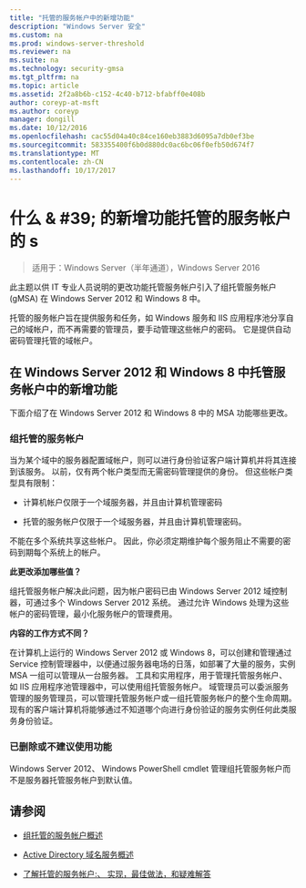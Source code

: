 ```yaml
---
title: "托管的服务帐户中的新增功能"
description: "Windows Server 安全"
ms.custom: na
ms.prod: windows-server-threshold
ms.reviewer: na
ms.suite: na
ms.technology: security-gmsa
ms.tgt_pltfrm: na
ms.topic: article
ms.assetid: 2f2a8b6b-c152-4c40-b712-bfabff0e408b
author: coreyp-at-msft
ms.author: coreyp
manager: dongill
ms.date: 10/12/2016
ms.openlocfilehash: cac55d04a40c84ce160eb3883d6095a7db0ef3be
ms.sourcegitcommit: 583355400f6b0d880dc0ac6bc06f0efb50d674f7
ms.translationtype: MT
ms.contentlocale: zh-CN
ms.lasthandoff: 10/17/2017
---
```

# <a name="what39s-new-for-managed-service-accounts"></a>什么 & #39; 的新增功能托管的服务帐户的 s

>适用于：Windows Server（半年通道），Windows Server 2016

此主题以供 IT 专业人员说明的更改功能托管服务帐户引入了组托管服务帐户 (gMSA) 在 Windows Server 2012 和 Windows 8 中。

托管的服务帐户旨在提供服务和任务，如 Windows 服务和 IIS 应用程序池分享自己的域帐户，而不再需要的管理员，要手动管理这些帐户的密码。 它是提供自动密码管理托管的域帐户。

## <a name="versions"></a>在 Windows Server 2012 和 Windows 8 中托管服务帐户中的新增功能
下面介绍了在 Windows Server 2012 和 Windows 8 中的 MSA 功能哪些更改。

### <a name="group-managed-service-accounts"></a>组托管的服务帐户
当为某个域中的服务器配置域帐户，则可以进行身份验证客户端计算机并将其连接到该服务。 以前，仅有两个帐户类型而无需密码管理提供的身份。 但这些帐户类型具有限制：

-   计算机帐户仅限于一个域服务器，并且由计算机管理密码

-   托管的服务帐户仅限于一个域服务器，并且由计算机管理密码。

不能在多个系统共享这些帐户。 因此，你必须定期维护每个服务阻止不需要的密码到期每个系统上的帐户。

**此更改添加哪些值？**

组托管服务帐户解决此问题，因为帐户密码已由 Windows Server 2012 域控制器，可通过多个 Windows Server 2012 系统。 通过允许 Windows 处理为这些帐户的密码管理，最小化服务帐户的管理费用。

**内容的工作方式不同？**

在计算机上运行的 Windows Server 2012 或 Windows 8，可以创建和管理通过 Service 控制管理器中，以便通过服务器电场的日落，如部署了大量的服务，实例 MSA 一组可以管理从一台服务器。 工具和实用程序，用于管理托管服务帐户、 如 IIS 应用程序池管理器中，可以使用组托管服务帐户。 域管理员可以委派服务管理的服务管理员，可以管理托管服务帐户或一组托管服务帐户的整个生命周期。 现有的客户端计算机将能够通过不知道哪个向进行身份验证的服务实例任何此类服务身份验证。

### <a name="interoperability"></a>已删除或不建议使用功能
Windows Server 2012、 Windows PowerShell cmdlet 管理组托管服务帐户而不是服务器托管服务帐户到默认值。

## <a name="see-also"></a>请参阅

-   [组托管的服务帐户概述](group-managed-service-accounts-overview.md)

-   [Active Directory 域名服务概述](active-directory-domain-services-overview.md)

-   [了解托管的服务帐户:、 实现，最佳做法，和疑难解答](http://blogs.technet.com/b/askds/archive/20../managed-service-accounts-understanding-implementing-best-practices-and-troubleshooting.aspx)


